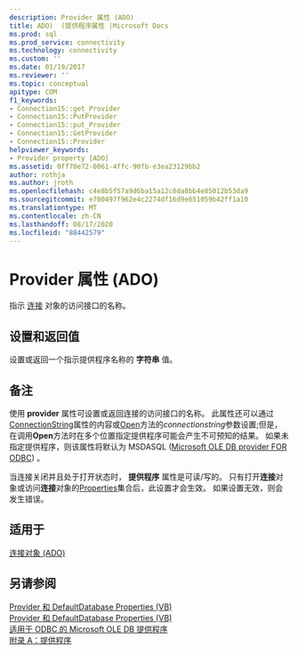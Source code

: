 ```yaml
---
description: Provider 属性 (ADO)
title: ADO)  (提供程序属性 |Microsoft Docs
ms.prod: sql
ms.prod_service: connectivity
ms.technology: connectivity
ms.custom: ''
ms.date: 01/19/2017
ms.reviewer: ''
ms.topic: conceptual
apitype: COM
f1_keywords:
- Connection15::get_Provider
- Connection15::PutProvider
- Connection15::put_Provider
- Connection15::GetProvider
- Connection15::Provider
helpviewer_keywords:
- Provider property [ADO]
ms.assetid: 0ff70e72-0061-4ffc-90fb-e3ea23129bb2
author: rothja
ms.author: jroth
ms.openlocfilehash: c4e8b5f57a9d6ba15a12c8da8bb4e85012b53da9
ms.sourcegitcommit: e700497f962e4c2274df16d9e651059b42ff1a10
ms.translationtype: MT
ms.contentlocale: zh-CN
ms.lasthandoff: 08/17/2020
ms.locfileid: "88442579"
---
```

# <a name="provider-property-ado"></a>Provider 属性 (ADO)
指示 [连接](../../../ado/reference/ado-api/connection-object-ado.md) 对象的访问接口的名称。  
  
## <a name="settings-and-return-values"></a>设置和返回值  
 设置或返回一个指示提供程序名称的 **字符串** 值。  
  
## <a name="remarks"></a>备注  
 使用 **provider** 属性可设置或返回连接的访问接口的名称。 此属性还可以通过[ConnectionString](../../../ado/reference/ado-api/connectionstring-property-ado.md)属性的内容或[Open](../../../ado/reference/ado-api/open-method-ado-connection.md)方法的*connectionstring*参数设置;但是，在调用**Open**方法时在多个位置指定提供程序可能会产生不可预知的结果。 如果未指定提供程序，则该属性将默认为 MSDASQL ([Microsoft OLE DB provider FOR ODBC](../../../ado/guide/appendixes/microsoft-ole-db-provider-for-odbc.md)) 。  
  
 当连接关闭并且处于打开状态时， **提供程序** 属性是可读/写的。 只有打开**连接**对象或访问**连接**对象的[Properties](../../../ado/reference/ado-api/properties-collection-ado.md)集合后，此设置才会生效。 如果设置无效，则会发生错误。  
  
## <a name="applies-to"></a>适用于  
 [连接对象 (ADO)](../../../ado/reference/ado-api/connection-object-ado.md)  
  
## <a name="see-also"></a>另请参阅  
 [Provider 和 DefaultDatabase Properties (VB) ](../../../ado/reference/ado-api/provider-and-defaultdatabase-properties-example-vb.md)   
 [Provider 和 DefaultDatabase Properties (VB) ](../../../ado/reference/ado-api/provider-and-defaultdatabase-properties-example-vb.md)   
 [适用于 ODBC 的 Microsoft OLE DB 提供程序](../../../ado/guide/appendixes/microsoft-ole-db-provider-for-odbc.md)   
 [附录 A：提供程序](../../../ado/guide/appendixes/appendix-a-providers.md)
